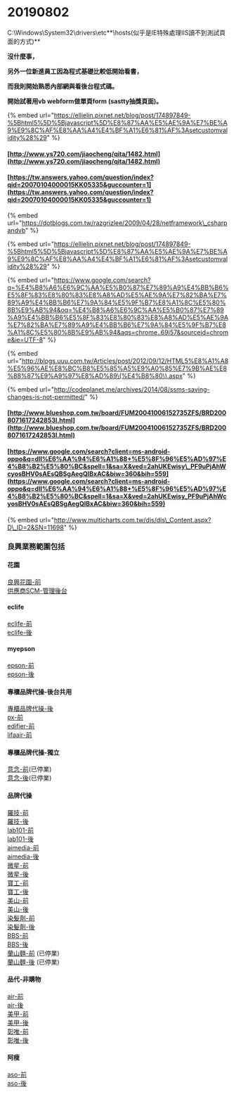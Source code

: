 # 20190802

C:\Windows\System32\drivers\etc**\hosts\(似乎是IE特殊處理IIS讀不到測試頁面的方式\)**

**沒什麼事，**

**另外一位新進員工因為程式基礎比較低開始看書，**

**而我則開始熟悉內部網與看後台程式碼。**

**開始試著用vb webform做單頁form \(**sastty抽獎頁面\)**。**

{% embed url="https://ellielin.pixnet.net/blog/post/174897849-%5Bhtml5%5D%5Bjavascript%5D%E8%87%AA%E5%AE%9A%E7%BE%A9%E9%8C%AF%E8%AA%A4%E4%BF%A1%E6%81%AF%3Asetcustomvalidity%28%29" %}

#### [http://www.ys720.com/jiaocheng/qita/1482.html](http://www.ys720.com/jiaocheng/qita/1482.html) <a id="h3-u82B1u5712"></a>

#### [https://tw.answers.yahoo.com/question/index?qid=20070104000015KK05335&guccounter=1](https://tw.answers.yahoo.com/question/index?qid=20070104000015KK05335&guccounter=1) <a id="h3-u82B1u5712"></a>

{% embed url="https://dotblogs.com.tw/razgrizlee/2009/04/28/netframework\_csharpandvb" %}

{% embed url="https://ellielin.pixnet.net/blog/post/174897849-%5Bhtml5%5D%5Bjavascript%5D%E8%87%AA%E5%AE%9A%E7%BE%A9%E9%8C%AF%E8%AA%A4%E4%BF%A1%E6%81%AF%3Asetcustomvalidity%28%29" %}

{% embed url="https://www.google.com/search?q=%E4%B8%A6%E6%9C%AA%E5%B0%87%E7%89%A9%E4%BB%B6%E5%8F%83%E8%80%83%E8%A8%AD%E5%AE%9A%E7%82%BA%E7%89%A9%E4%BB%B6%E7%9A%84%E5%9F%B7%E8%A1%8C%E5%80%8B%E9%AB%94&oq=%E4%B8%A6%E6%9C%AA%E5%B0%87%E7%89%A9%E4%BB%B6%E5%8F%83%E8%80%83%E8%A8%AD%E5%AE%9A%E7%82%BA%E7%89%A9%E4%BB%B6%E7%9A%84%E5%9F%B7%E8%A1%8C%E5%80%8B%E9%AB%94&aqs=chrome..69i57&sourceid=chrome&ie=UTF-8" %}

{% embed url="http://blogs.uuu.com.tw/Articles/post/2012/09/12/HTML5%E8%A1%A8%E5%96%AE%E8%BC%B8%E5%85%A5%E9%A0%85%E7%9B%AE%E8%88%87%E9%A9%97%E8%AD%89\(%E4%B8%80\).aspx" %}

{% embed url="http://codeplanet.me/archives/2014/08/ssms-saving-changes-is-not-permitted/" %}

#### [http://www.blueshop.com.tw/board/FUM20041006152735ZFS/BRD2008071617242853I.html](http://www.blueshop.com.tw/board/FUM20041006152735ZFS/BRD2008071617242853I.html) <a id="h3-u82B1u5712"></a>

####  <a id="h3-u82B1u5712"></a>

#### [https://www.google.com/search?client=ms-android-oppo&q=dll%E6%AA%94%E6%A1%88+%E5%8F%96%E5%AD%97%E4%B8%B2%E5%80%BC&spell=1&sa=X&ved=2ahUKEwisy\_PF9uPjAhWcyosBHV0sAEsQBSgAegQIBxAC&biw=360&bih=559](https://www.google.com/search?client=ms-android-oppo&q=dll%E6%AA%94%E6%A1%88+%E5%8F%96%E5%AD%97%E4%B8%B2%E5%80%BC&spell=1&sa=X&ved=2ahUKEwisy_PF9uPjAhWcyosBHV0sAEsQBSgAegQIBxAC&biw=360&bih=559) <a id="h3-u82B1u5712"></a>

####  <a id="h3-u82B1u5712"></a>

{% embed url="http://www.multicharts.com.tw/dis/dis\_Content.aspx?D\_ID=2&SN=11698" %}



### 良興業務範圍包括

#### 花園 <a id="h3-u82B1u5712"></a>

[良興花園-前](http://www.ls3c.com.tw/garden/Login.asp)  
[供應商SCM-管理後台](http://www.ls3c.com.tw/suppubsys/default.asp)

#### eclife <a id="h3-eclife"></a>

[eclife-前](https://www.eclife.com.tw/)  
[eclife-後](https://ecmngx.eclife.com.tw/)

#### myepson <a id="h3-myepson"></a>

[epson-前](https://myepson.epson.com.tw/)  
[epson-後](http://epmng2.epson.com.tw/)

#### 專櫃品牌代操-後台共用 <a id="h3--"></a>

[專櫃品牌代操-後](https://scm.eclife.com.tw/)  
[px-前](https://my.px.com.tw/)  
[edifier-前](https://shop.edifier.com.tw/)  
[lifaair-前](https://tw.lifa-air.com/)

#### 專櫃品牌代操-獨立 <a id="h3--"></a>

[意念-前](https://www.idrone.com.tw/)\(已停業\)  
[意念-後](https://idrone-mngx.eclife.com.tw/)\(已停業\)

#### 品牌代操 <a id="h3-u54C1u724Cu4EE3u64CD"></a>

[羅技-前](https://www.logitechgstore.com.tw/)  
[羅技-後](https://logitechmngx.eclife.com.tw/)  
[lab101-前](https://www.lab101.asia/)  
[lab101-後](https://lab101mngx.eclife.com.tw/)  
[aimedia-前](https://www.aimedia.com.tw/)  
[aimedia-後](https://aimediamngx.eclife.com.tw/)  
[微星-前](https://twstore.msi.com/)  
[微星-後](http://msimngx.eclife.com.tw/)  
[寶工-前](https://shop.prokits.com.tw/)  
[寶工-後](https://proskitmngx.eclife.com.tw/)  
[美山-前](https://www.taipei-beautrec.com.tw/)  
[美山-後](https://taipei_beautrecmngx.eclife.com.tw/)  
[染髮劑-前](https://www.sastty.com.tw/)  
[染髮劑-後](https://sasttymngx.eclife.com.tw/)  
[BBS-前](https://www.benqsmart.com/)  
[BBS-後](https://benqmngx.eclife.com.tw/)  
[蘭山麵-前](https://lanshan-noodle.com.tw/) \(已停業\)  
[蘭山麵-後](https://lanshanmngx.eclife.com.tw/) \(已停業\)

#### 品代-非購物 <a id="h3--"></a>

[air-前](http://www.air-hair.com.tw/)  
[air-後](https://air-hairmngx.eclife.com.tw/)  
[美甲-前](http://frey-queen.com.tw/)  
[美甲-後](https://frey-queenmngx.eclife.com.tw/)  
[彰唯-前](http://www.iwiz.com.tw/)  
[彰唯-後](https://i-wizmngx.eclife.com.tw/)

#### 阿瘦 <a id="h3-u963Fu7626"></a>

[aso-前](https://www.aso.com.tw/)  
[aso-後](https://mngx.aso.com.tw/)

  


